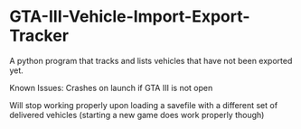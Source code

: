 # GTA-III-Vehicle-Import-Export-Tracker
A python program that tracks and lists vehicles that have not been exported yet.

Known Issues:
Crashes on launch if GTA III is not open

Will stop working properly upon loading a savefile with a different set of delivered vehicles (starting a new game does work properly though)

